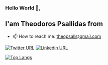 ### Hello World 👋,
## I'am **Theodoros Psallidas** from <img src="https://www.flaticon.com/svg/static/icons/svg/323/323302.svg" width="15">


- 📫 How to reach me: theopsall@gmail.com

[![Twitter URL](https://img.shields.io/twitter/url?label=Theodoros%20Psallidas&style=social&url=https%3A%2F%2Ftwitter.com%2FTheoPsallidas)]()
[![Linkedin URL](https://img.shields.io/badge/Theodoros%20Psallidas-blue?style=flat-square&logo=Linkedin&logoColor=white&link=/https://www.linkedin.com/in/tpsallidas/)](https://www.linkedin.com/in/tpsallidas/)
 <!-- <a href="https://medium.com/@theopsall" target="_blank"><img alt="Medium" src="https://img.shields.io/badge/medium-%2312100E.svg?&style=for-the-badge&logo=medium&logoColor=white" /></a>
-->

[![Top Langs](https://github-readme-stats.vercel.app/api/top-langs/?username=theopsall&layout=compact)](https://github.com/anuraghazra/github-readme-stats)

<!--[![Anurag's github stats](https://github-readme-stats.vercel.app/api?username=theopsall&theme=radical)](https://github.com/anuraghazra/github-readme-stats)-->
<!--
**theopsall/theopsall** is a ✨ _special_ ✨ repository because its `README.md` (this file) appears on your GitHub profile.

Here are some ideas to get you started:

- 🔭 I’m currently working on Computer Vision
- 🌱 I’m currently learning pytorch
- 👯 I’m looking to collaborate on ...
- 🤔 I’m looking for help with ...
- 💬 Ask me about ...
- 📫 How to reach me: theopsall@gmail.com
- 😄 Pronouns: ...
- ⚡ Fun fact: ...
- ☕ & 🍺 lover

-->

